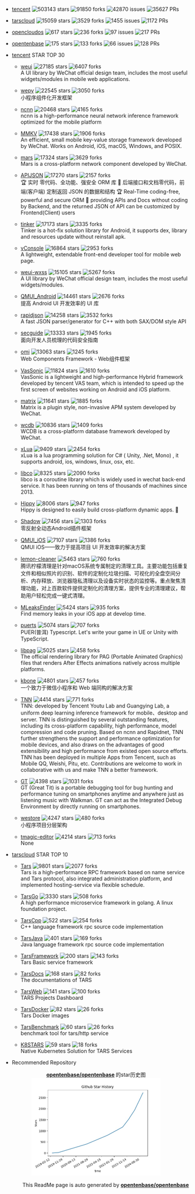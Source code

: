 
+ [tencent](https://github.com/tencent)
![503143 stars](https://img.shields.io/badge/Stars-503143-green)
![91850 forks](https://img.shields.io/badge/Forks-91850-green)
![42870 issues](https://img.shields.io/badge/Issues-42870-green)
![35627 PRs](https://img.shields.io/badge/PRs-35627-green)

+ [tarscloud](https://github.com/tarscloud)
![15059 stars](https://img.shields.io/badge/Stars-15059-green)
![3529 forks](https://img.shields.io/badge/Forks-3529-green)
![1455 issues](https://img.shields.io/badge/Issues-1455-green)
![1172 PRs](https://img.shields.io/badge/PRs-1172-green)

+ [opencloudos](https://github.com/opencloudos)
![617 stars](https://img.shields.io/badge/Stars-617-green)
![236 forks](https://img.shields.io/badge/Forks-236-green)
![97 issues](https://img.shields.io/badge/Issues-97-green)
![217 PRs](https://img.shields.io/badge/PRs-217-green)

+ [opentenbase](https://github.com/opentenbase)
![175 stars](https://img.shields.io/badge/Stars-175-green)
![133 forks](https://img.shields.io/badge/Forks-133-green)
![66 issues](https://img.shields.io/badge/Issues-66-green)
![128 PRs](https://img.shields.io/badge/PRs-128-green)



+ [tencent](https://github.com/tencent) STAR TOP 30
    
    + [weui](https://github.com/tencent/weui) 
    ![27185 stars](https://img.shields.io/badge/Stars-27185-green)
    ![6407 forks](https://img.shields.io/badge/Forks-6407-green)  
    A UI library by WeChat official design team, includes the most useful widgets/modules in mobile web applications.
    
    + [wepy](https://github.com/tencent/wepy) 
    ![22545 stars](https://img.shields.io/badge/Stars-22545-green)
    ![3050 forks](https://img.shields.io/badge/Forks-3050-green)  
    小程序组件化开发框架
    
    + [ncnn](https://github.com/tencent/ncnn) 
    ![20468 stars](https://img.shields.io/badge/Stars-20468-green)
    ![4165 forks](https://img.shields.io/badge/Forks-4165-green)  
    ncnn is a high-performance neural network inference framework optimized for the mobile platform
    
    + [MMKV](https://github.com/tencent/MMKV) 
    ![17438 stars](https://img.shields.io/badge/Stars-17438-green)
    ![1906 forks](https://img.shields.io/badge/Forks-1906-green)  
    An efficient, small mobile key-value storage framework developed by WeChat. Works on Android, iOS, macOS, Windows, and POSIX.
    
    + [mars](https://github.com/tencent/mars) 
    ![17324 stars](https://img.shields.io/badge/Stars-17324-green)
    ![3629 forks](https://img.shields.io/badge/Forks-3629-green)  
    Mars is a cross-platform network component  developed by WeChat.
    
    + [APIJSON](https://github.com/tencent/APIJSON) 
    ![17270 stars](https://img.shields.io/badge/Stars-17270-green)
    ![2157 forks](https://img.shields.io/badge/Forks-2157-green)  
    🏆 实时 零代码、全功能、强安全 ORM 库 🚀 后端接口和文档零代码，前端(客户端) 定制返回 JSON 的数据和结构 🏆 Real-Time coding-free, powerful and secure ORM 🚀  providing APIs and Docs without coding by Backend, and the returned JSON of API can be customized by Frontend(Client) users
    
    + [tinker](https://github.com/tencent/tinker) 
    ![17173 stars](https://img.shields.io/badge/Stars-17173-green)
    ![3335 forks](https://img.shields.io/badge/Forks-3335-green)  
    Tinker is a hot-fix solution library for Android, it supports dex, library and resources update without reinstall apk.
    
    + [vConsole](https://github.com/tencent/vConsole) 
    ![16864 stars](https://img.shields.io/badge/Stars-16864-green)
    ![2953 forks](https://img.shields.io/badge/Forks-2953-green)  
    A lightweight, extendable front-end developer tool for mobile web page.
    
    + [weui-wxss](https://github.com/tencent/weui-wxss) 
    ![15105 stars](https://img.shields.io/badge/Stars-15105-green)
    ![5267 forks](https://img.shields.io/badge/Forks-5267-green)  
    A UI library by WeChat official design team, includes the most useful widgets/modules.
    
    + [QMUI_Android](https://github.com/tencent/QMUI_Android) 
    ![14461 stars](https://img.shields.io/badge/Stars-14461-green)
    ![2676 forks](https://img.shields.io/badge/Forks-2676-green)  
    提高 Android UI 开发效率的 UI 库
    
    + [rapidjson](https://github.com/tencent/rapidjson) 
    ![14258 stars](https://img.shields.io/badge/Stars-14258-green)
    ![3532 forks](https://img.shields.io/badge/Forks-3532-green)  
    A fast JSON parser/generator for C++ with both SAX/DOM style API
    
    + [secguide](https://github.com/tencent/secguide) 
    ![13333 stars](https://img.shields.io/badge/Stars-13333-green)
    ![1945 forks](https://img.shields.io/badge/Forks-1945-green)  
    面向开发人员梳理的代码安全指南
    
    + [omi](https://github.com/tencent/omi) 
    ![13063 stars](https://img.shields.io/badge/Stars-13063-green)
    ![1245 forks](https://img.shields.io/badge/Forks-1245-green)  
    Web Components Framework - Web组件框架
    
    + [VasSonic](https://github.com/tencent/VasSonic) 
    ![11824 stars](https://img.shields.io/badge/Stars-11824-green)
    ![1610 forks](https://img.shields.io/badge/Forks-1610-green)  
    VasSonic is a lightweight and high-performance Hybrid framework developed by tencent VAS team, which is intended to speed up the first screen of websites working on Android and iOS platform. 
    
    + [matrix](https://github.com/tencent/matrix) 
    ![11641 stars](https://img.shields.io/badge/Stars-11641-green)
    ![1885 forks](https://img.shields.io/badge/Forks-1885-green)  
    Matrix is a plugin style, non-invasive APM system developed by WeChat.
    
    + [wcdb](https://github.com/tencent/wcdb) 
    ![10836 stars](https://img.shields.io/badge/Stars-10836-green)
    ![1409 forks](https://img.shields.io/badge/Forks-1409-green)  
    WCDB is a cross-platform database framework developed by WeChat.
    
    + [xLua](https://github.com/tencent/xLua) 
    ![9409 stars](https://img.shields.io/badge/Stars-9409-green)
    ![2454 forks](https://img.shields.io/badge/Forks-2454-green)  
    xLua is a lua programming solution for  C# ( Unity, .Net, Mono) , it supports android, ios, windows, linux, osx, etc.
    
    + [libco](https://github.com/tencent/libco) 
    ![8325 stars](https://img.shields.io/badge/Stars-8325-green)
    ![2090 forks](https://img.shields.io/badge/Forks-2090-green)  
    libco is a coroutine library which is widely used in wechat  back-end service. It has been running on tens of thousands of machines since 2013.
    
    + [Hippy](https://github.com/tencent/Hippy) 
    ![8006 stars](https://img.shields.io/badge/Stars-8006-green)
    ![947 forks](https://img.shields.io/badge/Forks-947-green)  
    Hippy is designed to easily build cross-platform dynamic apps. 👏
    
    + [Shadow](https://github.com/tencent/Shadow) 
    ![7456 stars](https://img.shields.io/badge/Stars-7456-green)
    ![1303 forks](https://img.shields.io/badge/Forks-1303-green)  
    零反射全动态Android插件框架
    
    + [QMUI_iOS](https://github.com/tencent/QMUI_iOS) 
    ![7107 stars](https://img.shields.io/badge/Stars-7107-green)
    ![1386 forks](https://img.shields.io/badge/Forks-1386-green)  
    QMUI iOS——致力于提高项目 UI 开发效率的解决方案
    
    + [lemon-cleaner](https://github.com/tencent/lemon-cleaner) 
    ![5463 stars](https://img.shields.io/badge/Stars-5463-green)
    ![760 forks](https://img.shields.io/badge/Forks-760-green)  
    腾讯柠檬清理是针对macOS系统专属制定的清理工具。主要功能包括重复文件和相似照片的识别、软件的定制化垃圾扫描、可视化的全盘空间分析、内存释放、浏览器隐私清理以及设备实时状态的监控等。重点聚焦清理功能，对上百款软件提供定制化的清理方案，提供专业的清理建议，帮助用户轻松完成一键式清理。
    
    + [MLeaksFinder](https://github.com/tencent/MLeaksFinder) 
    ![5424 stars](https://img.shields.io/badge/Stars-5424-green)
    ![935 forks](https://img.shields.io/badge/Forks-935-green)  
    Find memory leaks in your iOS app at develop time.
    
    + [puerts](https://github.com/tencent/puerts) 
    ![5074 stars](https://img.shields.io/badge/Stars-5074-green)
    ![707 forks](https://img.shields.io/badge/Forks-707-green)  
    PUER(普洱) Typescript. Let's write your game in UE or Unity with TypeScript.
    
    + [libpag](https://github.com/tencent/libpag) 
    ![5025 stars](https://img.shields.io/badge/Stars-5025-green)
    ![458 forks](https://img.shields.io/badge/Forks-458-green)  
    The official rendering library for PAG (Portable Animated Graphics) files that renders After Effects animations natively across multiple platforms.
    
    + [kbone](https://github.com/tencent/kbone) 
    ![4801 stars](https://img.shields.io/badge/Stars-4801-green)
    ![457 forks](https://img.shields.io/badge/Forks-457-green)  
    一个致力于微信小程序和 Web 端同构的解决方案
    
    + [TNN](https://github.com/tencent/TNN) 
    ![4414 stars](https://img.shields.io/badge/Stars-4414-green)
    ![771 forks](https://img.shields.io/badge/Forks-771-green)  
    TNN: developed by Tencent Youtu Lab and Guangying Lab, a uniform deep learning inference framework for mobile、desktop and server. TNN is distinguished by several outstanding features, including its cross-platform capability, high performance, model compression and code pruning. Based on ncnn and Rapidnet, TNN further strengthens the support and performance optimization for mobile devices, and also draws on the advantages of good extensibility and high performance from existed open source efforts. TNN has been deployed in multiple Apps from Tencent, such as Mobile QQ, Weishi, Pitu, etc. Contributions are welcome to work in collaborative with us and make TNN a better framework. 
    
    + [GT](https://github.com/tencent/GT) 
    ![4398 stars](https://img.shields.io/badge/Stars-4398-green)
    ![1031 forks](https://img.shields.io/badge/Forks-1031-green)  
    GT (Great Tit) is a portable debugging tool for bug hunting and performance tuning on smartphones anytime and anywhere just as listening music with Walkman. GT can act as the Integrated Debug Environment by directly running on smartphones.
    
    + [westore](https://github.com/tencent/westore) 
    ![4247 stars](https://img.shields.io/badge/Stars-4247-green)
    ![480 forks](https://img.shields.io/badge/Forks-480-green)  
    小程序项目分层架构
    
    + [tmagic-editor](https://github.com/tencent/tmagic-editor) 
    ![4214 stars](https://img.shields.io/badge/Stars-4214-green)
    ![713 forks](https://img.shields.io/badge/Forks-713-green)  
    None
    

+ [tarscloud](https://github.com/tarscloud) STAR TOP 10
    
    + [Tars](https://github.com/tarscloud/Tars) 
    ![9801 stars](https://img.shields.io/badge/Stars-9801-green)
    ![2077 forks](https://img.shields.io/badge/Forks-2077-green)  
    Tars is a high-performance RPC framework based on name service and Tars protocol, also integrated administration platform, and implemented hosting-service via flexible schedule.
    
    + [TarsGo](https://github.com/tarscloud/TarsGo) 
    ![3330 stars](https://img.shields.io/badge/Stars-3330-green)
    ![508 forks](https://img.shields.io/badge/Forks-508-green)  
    A  high performance microservice  framework  in golang. A linux foundation project.
    
    + [TarsCpp](https://github.com/tarscloud/TarsCpp) 
    ![522 stars](https://img.shields.io/badge/Stars-522-green)
    ![254 forks](https://img.shields.io/badge/Forks-254-green)  
    C++ language framework rpc source code implementation
    
    + [TarsJava](https://github.com/tarscloud/TarsJava) 
    ![401 stars](https://img.shields.io/badge/Stars-401-green)
    ![169 forks](https://img.shields.io/badge/Forks-169-green)  
    Java language framework rpc source code implementation
    
    + [TarsFramework](https://github.com/tarscloud/TarsFramework) 
    ![200 stars](https://img.shields.io/badge/Stars-200-green)
    ![143 forks](https://img.shields.io/badge/Forks-143-green)  
    Tars Basic service framework
    
    + [TarsDocs](https://github.com/tarscloud/TarsDocs) 
    ![168 stars](https://img.shields.io/badge/Stars-168-green)
    ![82 forks](https://img.shields.io/badge/Forks-82-green)  
    The documentations of TARS
    
    + [TarsWeb](https://github.com/tarscloud/TarsWeb) 
    ![141 stars](https://img.shields.io/badge/Stars-141-green)
    ![100 forks](https://img.shields.io/badge/Forks-100-green)  
    TARS Projects Dashboard
    
    + [TarsDocker](https://github.com/tarscloud/TarsDocker) 
    ![82 stars](https://img.shields.io/badge/Stars-82-green)
    ![26 forks](https://img.shields.io/badge/Forks-26-green)  
    Tars Docker  images
    
    + [TarsBenchmark](https://github.com/tarscloud/TarsBenchmark) 
    ![60 stars](https://img.shields.io/badge/Stars-60-green)
    ![26 forks](https://img.shields.io/badge/Forks-26-green)  
    benchmark tool for tars/http service
    
    + [K8STARS](https://github.com/tarscloud/K8STARS) 
    ![59 stars](https://img.shields.io/badge/Stars-59-green)
    ![18 forks](https://img.shields.io/badge/Forks-18-green)  
    Native Kubernetes  Solution for TARS Services
    


+ Recommended Repository  
<p align="center">
      <strong>
        <a href="https://github.com/opentenbase/opentenbase" target="_blank">opentenbase/opentenbase</a>
      </strong>  的star历史图
  <br>
  <img src="https://raw.githubusercontent.com/ButterAndButterfly/GithubTools/master/data/stars_history.jpg" width="350px"></img>    
</p>

<p align="right">
      This ReadMe page is auto generated by 
      <strong>
        <a href="https://github.com/opentenbase/opentenbase" target="_blank">opentenbase/opentenbase</a><br>
      </strong>   
</p>